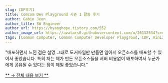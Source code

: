 ```yaml
---
slug: CDP후기1
title: Comcom Dev Playground 시즌 1 활동 후기
author: Gabin Jeon
author_title: SW Engineer
author_url: https://hyanghope.tistory.com/552
author_image_url: https://avatars0.githubusercontent.com/u/26132534?s=400&u=e5b76bebb05c2ea1b7a82c518d0915b93304de47&v=4
tags: [Common Computer, Common Computer Developer Playgroud, CDP, Ainizer]
---
```


"배포하면서 느낀 점은 설명 그대로 도커파일만 만들면 알아서 오픈소스를 배포할 수 있어서 좋았습니다. 특히 저는 제가 만든 오픈소스들을 서버 비용없이 배포하여서 누군가에게 공유될 수 있다는 점이 제일 좋았습니다."

[** → 전체 내용 보기 **](https://hyanghope.tistory.com/552)
